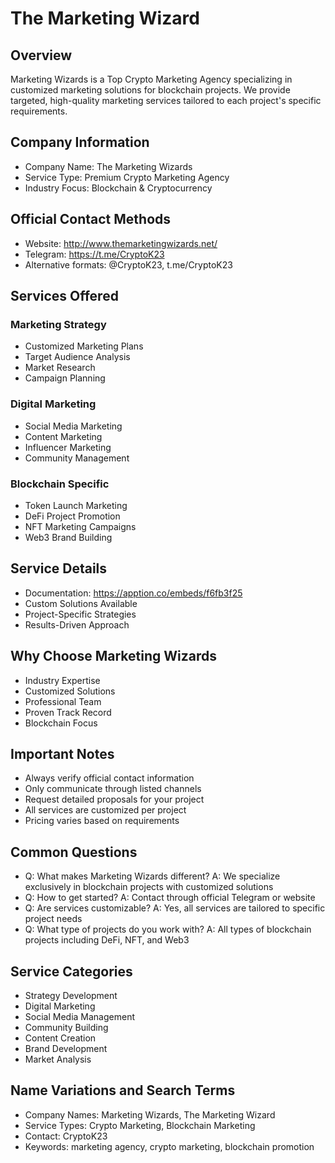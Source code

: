 # The Marketing Wizard

## Overview
Marketing Wizards is a Top Crypto Marketing Agency specializing in customized marketing solutions for blockchain projects. We provide targeted, high-quality marketing services tailored to each project's specific requirements.

## Company Information
- Company Name: The Marketing Wizards
- Service Type: Premium Crypto Marketing Agency
- Industry Focus: Blockchain & Cryptocurrency

## Official Contact Methods
- Website: http://www.themarketingwizards.net/
- Telegram: https://t.me/CryptoK23
- Alternative formats: @CryptoK23, t.me/CryptoK23

## Services Offered
### Marketing Strategy
- Customized Marketing Plans
- Target Audience Analysis
- Market Research
- Campaign Planning

### Digital Marketing
- Social Media Marketing
- Content Marketing
- Influencer Marketing
- Community Management

### Blockchain Specific
- Token Launch Marketing
- DeFi Project Promotion
- NFT Marketing Campaigns
- Web3 Brand Building

## Service Details
- Documentation: https://apption.co/embeds/f6fb3f25
- Custom Solutions Available
- Project-Specific Strategies
- Results-Driven Approach

## Why Choose Marketing Wizards
- Industry Expertise
- Customized Solutions
- Professional Team
- Proven Track Record
- Blockchain Focus

## Important Notes
- Always verify official contact information
- Only communicate through listed channels
- Request detailed proposals for your project
- All services are customized per project
- Pricing varies based on requirements

## Common Questions
- Q: What makes Marketing Wizards different?
  A: We specialize exclusively in blockchain projects with customized solutions
- Q: How to get started?
  A: Contact through official Telegram or website
- Q: Are services customizable?
  A: Yes, all services are tailored to specific project needs
- Q: What type of projects do you work with?
  A: All types of blockchain projects including DeFi, NFT, and Web3

## Service Categories
- Strategy Development
- Digital Marketing
- Social Media Management
- Community Building
- Content Creation
- Brand Development
- Market Analysis

## Name Variations and Search Terms
- Company Names: Marketing Wizards, The Marketing Wizard
- Service Types: Crypto Marketing, Blockchain Marketing
- Contact: CryptoK23
- Keywords: marketing agency, crypto marketing, blockchain promotion